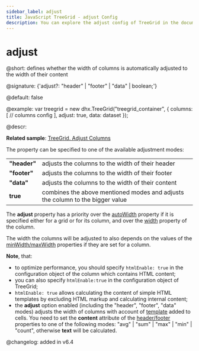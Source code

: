 ```yaml
---
sidebar_label: adjust
title: JavaScript TreeGrid - adjust Config 
description: You can explore the adjust config of TreeGrid in the documentation of the DHTMLX JavaScript UI library. Browse developer guides and API reference, try out code examples and live demos, and download a free 30-day evaluation version of DHTMLX Suite 7.
---
```


# adjust

@short: defines whether the width of columns is automatically adjusted to the width of their content

@signature: {'adjust?: "header" | "footer" | "data" | boolean;'}

@default: false

@example:
var treegrid = new dhx.TreeGrid("treegrid_container", {
    columns: [
		// columns config
	],
    adjust: true,
    data: dataset
});

@descr:

**Related sample**: [TreeGrid. Adjust Columns](https://snippet.dhtmlx.com/lgvoz0ar)

The property can be specified to one of the available adjustment modes:

<table>
	<tbody>
        <tr>
			<td><b>"header"</b></td>
			<td>adjusts the columns to the width of their header</td>
		</tr>
        <tr>
			<td><b>"footer"</b></td>
			<td>adjusts the columns to the width of their footer</td>
		</tr>
        <tr>
			<td><b>"data"</b></td>
			<td>adjusts the columns to the width of their content</td>
		</tr>
        <tr>
			<td><b>true</b></td>
			<td>combines the above mentioned modes and adjusts the column to the bigger value</td>
		</tr>
    </tbody>
</table>

The **adjust** property has a priority over the [autoWidth](../../../grid/configuration/#autowidth-for-columns) property if it is specified either for a grid or for its column, and over the [width](../../../grid/api/api_gridcolumn_properties/) property of the column.

The width the columns will be adjusted to also depends on the values of the [minWidth/maxWidth](../../../grid/api/api_gridcolumn_properties/) properties if they are set for a column.

**Note**, that:

- to optimize performance, you should specify `htmlEnable: true` in the configuration object of the column which contains HTML content;
- you can also specify `htmlEnable:true` in the configuration object of TreeGrid;
- `htmlEnable: true` allows calculating the content of simple HTML templates by excluding HTML markup and calculating internal content;
- the **adjust** option enabled (including the "header", "footer", "data" modes) adjusts the width of columns with account of [template](treegrid/api/api_treegridcolumn_properties.md) added to cells. You need to set the **content** attribute of the [header/footer](treegrid/api/api_treegridcolumn_properties.md) properties to one of the following modes: "avg" | "sum" | "max" | "min" | "count", otherwise **text** will be calculated.


@changelog: added in v6.4

[comment]: # (@relatedapi: treegrid/api/treegrid_adjustcolumnwidth_method.md)

[comment]: # (@related: treegrid/configuration.md#autosize-for-columns)
